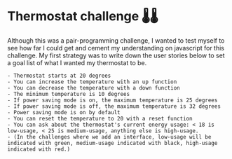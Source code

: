# Thermostat challenge 🌡🌡

Although this was a pair-programming challenge, I wanted to test myself to see how far I could get and cement my 
understanding on javascript for this challenge. My first strategy was to write down the user stories below to 
set a goal list of what I wanted my thermostat to be. 

```
- Thermostat starts at 20 degrees
- You can increase the temperature with an up function
- You can decrease the temperature with a down function
- The minimum temperature is 10 degrees
- If power saving mode is on, the maximum temperature is 25 degrees
- If power saving mode is off, the maximum temperature is 32 degrees
- Power saving mode is on by default
- You can reset the temperature to 20 with a reset function
- You can ask about the thermostat's current energy usage: < 18 is low-usage, < 25 is medium-usage, anything else is high-usage.
- (In the challenges where we add an interface, low-usage will be indicated with green, medium-usage indicated with black, high-usage indicated with red.)

```
